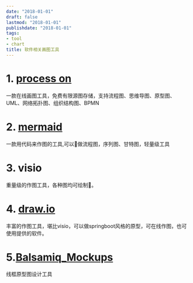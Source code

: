 ```yaml
---
date: "2018-01-01"
draft: false
lastmod: "2018-01-01"
publishdate: "2018-01-01"
tags:
- tool
- chart
title: 软件相关画图工具
---
```

# 1. [process on](https://www.processon.com/)

一款在线画图工具，免费有限源图存储，支持流程图、思维导图、原型图、UML、网络拓扑图、组织结构图、BPMN

# 2. [mermaid](https://mermaidjs.github.io/)

一款用代码来作图的工具,可以做流程图，序列图、甘特图，轻量级工具

# 3. visio

重量级的作图工具，各种图均可绘制。

# 4. [draw.io](https://www.draw.io/)

丰富的作图工具，堪比visio，可以做springboot风格的原型，可在线作图，也可使用提供的软件。


# 5.[Balsamiq_Mockups](https://balsamiq.com/wireframes/)

线框原型图设计工具

